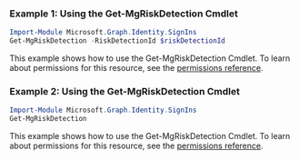 ### Example 1: Using the Get-MgRiskDetection Cmdlet
```powershell
Import-Module Microsoft.Graph.Identity.SignIns
Get-MgRiskDetection -RiskDetectionId $riskDetectionId
```
This example shows how to use the Get-MgRiskDetection Cmdlet.
To learn about permissions for this resource, see the [permissions reference](/graph/permissions-reference).
### Example 2: Using the Get-MgRiskDetection Cmdlet
```powershell
Import-Module Microsoft.Graph.Identity.SignIns
Get-MgRiskDetection
```
This example shows how to use the Get-MgRiskDetection Cmdlet.
To learn about permissions for this resource, see the [permissions reference](/graph/permissions-reference).
